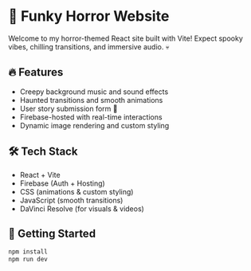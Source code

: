 # 🎃 Funky Horror Website

Welcome to my horror-themed React site built with Vite! Expect spooky vibes, chilling transitions, and immersive audio. 💀

## 🔥 Features

- Creepy background music and sound effects
- Haunted transitions and smooth animations
- User story submission form 👻
- Firebase-hosted with real-time interactions
- Dynamic image rendering and custom styling

## 🛠️ Tech Stack

- React + Vite
- Firebase (Auth + Hosting)
- CSS (animations & custom styling)
- JavaScript (smooth transitions)
- DaVinci Resolve (for visuals & videos)

## 🚀 Getting Started

```bash
npm install
npm run dev
